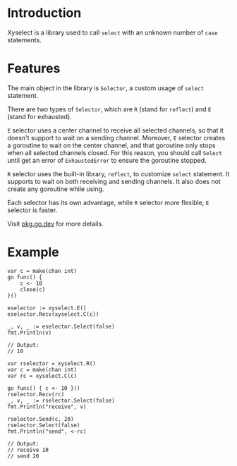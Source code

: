 # Introduction
Xyselect is a library used to call `select` with an unknown number of `case`
statements.

# Features
The main object in the library is `Selector`, a custom usage of `select`
statement.

There are two types of `Selector`, which are `R` (stand for `reflect`) and `E`
(stand for exhausted).

`E` selector uses a center channel to receive all selected channels, so that it
doesn't support to wait on a sending channel. Moreover, `E` selector creates a
goroutine to wait on the center channel, and that goroutine only stops when all
selected channels closed. For this reason, you should call `Select` until get
an error of `ExhaustedError` to ensure the goroutine stopped.

`R` selector uses the built-in library, `reflect`, to customize `select`
statement. It supports to wait on both receiving and sending channels. It also
does not create any goroutine while using.

Each selector has its own advantage, while `R` selector more flexible, `E`
selector is faster.

Visit [pkg.go.dev](https://pkg.go.dev/github.com/xybor/xyplatform/xyselect) for
more details.

# Example
```golang
var c = make(chan int)
go func() { 
    c <- 10
    close(c)
}()

eselector := xyselect.E()
eselector.Recv(xyselect.C(c))

_, v, _ := eselector.Select(false)
fmt.Println(v)

// Output:
// 10
```

```golang
var rselector = xyselect.R()
var c = make(chan int)
var rc = xyselect.C(c)

go func() { c <- 10 }()
rselector.Recv(rc)
_, v, _ := rselector.Select(false)
fmt.Println("receive", v)

rselector.Send(c, 20)
rselector.Select(false)
fmt.Println("send", <-rc)

// Output:
// receive 10
// send 20
```
